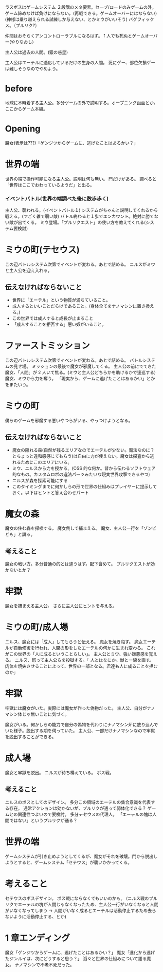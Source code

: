 ラスボスはゲームシステム
２段階のメタ要素。セーブ/ロードのみゲームの外。
ゲーム諦めなけば負けにならない。(再戦できる。ゲームオーバーにはならない)
(神様は乗り越えられる試練しか与えない、とかミウがいいそう)
バグフィックス。（プルリク?）

仲間はおそらくアンコントローラブルになるはず。
1 人でも死ぬとゲームオーバー(やりなおし)

主人公は過去の人間。(猿の惑星)

主人公はエーテルに適応しているだけの生身の人間。
死にゲー、部位欠損ゲーは難しそうなのでやめよう。

# before

地球に不時着する主人公。多分ゲームの外で説明する。オープニング画面とか。
ここからゲーム本編。

# Opening

魔女(表示は???)「ゲンジツからゲームに、逃げたことはあるかい？」

# 世界の端

世界の端で操作可能になる主人公。説明は何も無い。
門だけがある。
調べると「世界はここでおわっているようだ」と出る。

### イベントバトル(世界の端調べた後に数歩歩く)

主人公、襲われる。(イベントバトル１)
システムがちゃんと説明してくれるから戦える。(すごく雑で弱い敵)
バトル終わると１歩でエンカウント。絶対に勝てない敵が出てくる。
ミウ登場。「プルリクエスト」の使い方を教えてくれる(システム要検討)

# ミウの町(テセウス)

この辺バトルシステム次第でイベントが変わる。あとで詰める。
ニルスがミウと主人公を迎え入れる。

## 伝えなければならないこと

- 世界に「エーテル」という物質が満ちていること。
- 成人するといいことだらけであること。(身体全てをナノマシンに置き換える。)
- この世界では成人すると成長が止まること
- 「成人することを拒否する」悪い奴がいること。

# ファーストミッション

この辺バトルシステム次第でイベントが変わる。あとで詰める。
バトルシステムの見せ場。
ミッションの最後で魔女が邪魔してくる。
主人公の前にでてきた魔女、「人間」が 2 人いて焦る。(ミウと主人公どちらかを助けるかで逡巡する)魔女、ミウから力を奪う。
「現実から、ゲームに逃げたことはあるかい」とかをまたいう。

# ミウの町

僕らのゲームを邪魔する悪いやつらがいる、やっつけようとなる。

## 伝えなければならないこと

- 魔女の隠れる森(自然が残るエリアなのでエーテルが少ない。魔法なのに？とちょっと違和感感じてもらう)は自由に力が使えない。魔女は探査から逃れるためにこのエリアにいる。
- ミウ、ニルスから力を授かる。(OSS 的な何か。昔から伝わるソフトウェア的なもの。カスタムロボの違法パーツみたいな現実世界攻撃できるやつ)
- ニルスが森を探索可能にする
- このタイミングまでに何かしらの形で世界の仕組みはプレイヤーに提示しておく。以下はヒントと答え合わせパート

# 魔女の森

魔女の住む森を探検する。
魔女倒して捕まえる。
魔女、主人公一行を「ゾンビども」と誹る。

## 考えること

魔女の戦い方。多分普通の的とは違うはず。配下含めて。
プルリクエストが効かないとか？

# 牢獄

魔女を捕まえる主人公。
さらに主人公にヒントを与える。

# ミウの町/成人場

ニルス、魔女には「成人」してもらうと伝える。
魔女を焼き殺す。
魔女エーテルが自動修復を行われ、人間の形をしたエーテルの何かに生まれ変わる。
これがこの世界の「人に成るということらしい」。
主人公とミウ、強い嫌悪感を覚える。
ニルス、怒って主人公らを投獄する。「
人とはなにか。獣と一線を画す。
肉体を焼失させることによって、世界の一部となる。君達も人に成ることを拒むのか」

# 牢獄

牢獄には魔女がいた。実際には魔女が作った偽物だった。
主人公、自分がナノマシン体じゃ無いことに気づく。

魔女がいる。何かしらの能力で自分の偽物を代わりにナノマシン炉に放り込んでいた様子。脱出する期を伺っていた。
主人公、一部だけナノマシンなので牢獄を脱出することができる。

# 成人場

魔女と牢獄を脱出。
ニルスが待ち構えている。
ボス戦。

## 考えること

ニルスのボスとしてのデザイン。
多分この領域のエーテルの集合意識を代表する存在。
通常アクションは効かないが、プルリクが通って弱体化できる？
ゲームとの関連性つよいので要検討。
多分テセウスの代理人。
「エーテルの塊は人間ではない」というプルリクが通る？

# 世界の端

ゲームシステムが引き止めようとしてくるが、魔女がそれを破壊。門から脱出しようとすると、ゲームシステム「セテウス」が襲いかかってくる。

# 考えること

セテウスのボスデザイン。
ボス戦にならなくてもいいのかも。
(ニルス戦のプルリクでエーテルの塊が人間じゃなくなったため、主人公一行がいなくなると人間がいなくなってしまう → 人間がいなく成るとエーテルは活動停止するため去らないように活動停止する、とか)

# 1 章エンディング

魔女「ゲンジツからゲームに、逃げたことはあるかい？」
魔女「進化から逃げたジンルイは、次にどうすると思う？」
滔々と世界の仕組みについて語る魔女。
ナノマシンで不老不死だった。
